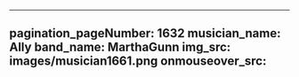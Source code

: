 ------
pagination_pageNumber: 1632
musician_name: Ally
band_name: MarthaGunn
img_src: images/musician1661.png
onmouseover_src: 
------